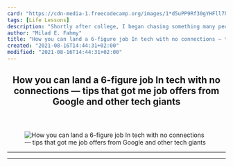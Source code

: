 ```yaml
---
card: "https://cdn-media-1.freecodecamp.org/images/1*d5uPP9Rf30gYHFll7hzatA.png"
tags: [Life Lessons]
description: "Shortly after college, I began chasing something many people "
author: "Milad E. Fahmy"
title: "How you can land a 6-figure job In tech with no connections — tips that got me job offers from Google and other tech giants"
created: "2021-08-16T14:44:31+02:00"
modified: "2021-08-16T14:44:31+02:00"
---
```

<div class="site-wrapper">
<main id="site-main" class="site-main outer">
<div class="inner">
<article class="post-full post tag-life-lessons tag-productivity tag-self-improvement tag-careers tag-tech ">
<header class="post-full-header">
<h1 class="post-full-title">How you can land a 6-figure job In tech with no connections — tips that got me job offers from Google and other tech giants</h1>
</header>
<figure class="post-full-image">
<picture>
<source media="(max-width: 700px)" sizes="1px" srcset="data:image/gif;base64,R0lGODlhAQABAIAAAAAAAP///yH5BAEAAAAALAAAAAABAAEAAAIBRAA7 1w">
<source media="(min-width: 701px)" sizes="(max-width: 800px) 400px,
(max-width: 1170px) 700px,
1400px" srcset="https://cdn-media-1.freecodecamp.org/images/1*d5uPP9Rf30gYHFll7hzatA.png 300w,
https://cdn-media-1.freecodecamp.org/images/1*d5uPP9Rf30gYHFll7hzatA.png 600w,
https://cdn-media-1.freecodecamp.org/images/1*d5uPP9Rf30gYHFll7hzatA.png 1000w,
https://cdn-media-1.freecodecamp.org/images/1*d5uPP9Rf30gYHFll7hzatA.png 2000w">
<img onerror="this.style.display='none'" src="https://cdn-media-1.freecodecamp.org/images/1*d5uPP9Rf30gYHFll7hzatA.png" alt="How you can land a 6-figure job In tech with no connections — tips that got me job offers from Google and other tech giants">
</picture>
</figure>
<section class="post-full-content">
<div class="post-content">
</div>
<hr>
<hr>
</section>
</article>
</div>
</main>
</div>
<!-- Google Tag Manager (noscript) -->
<!-- End Google Tag Manager (noscript) -->
